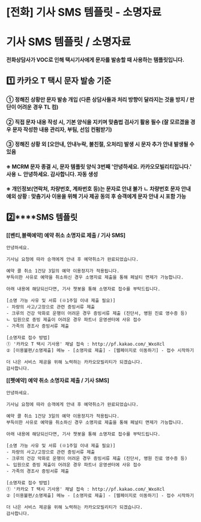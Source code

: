 # [전화] 기사 SMS 템플릿 - 소명자료

**기사 SMS 템플릿 / 소명자료**
=====================

**전화상담사가 VOC로 인해 택시기사에게 문자를 발송할 때 사용하는 템플릿입니다.**

**1️⃣ 카카오 T 택시 문자 발송 기준**
-------------------------

#### **① 정해진 상황만 문자 발송 개입 (다른 상담사들과 처리 방향이 달라지는 것을 방지 / 판단이 어려운 경우 TL 컴)**

#### **② 직접 문자 내용 작성 시, 기본 양식을 지키며 맞춤법 검사기 활용 필수 (잘 모르겠을 경우 문자 작성한 내용 관리자, 부팀, 선임 컨펌받기)**

#### **③ 정해진 상황 외 [오안내, 안내누락, 불친절, 오처리] 발생 시 문자 추가 안내 발생될 수 있음**

#### 

#### **※ MCRM 문자 종결 시, 문자 템플릿 양식 3번째 '안녕하세요. 카카오모빌리티입니다.' 사용** **ㄴ 안녕하세요. 감사합니다. 자동 생성**

#### 

#### **※ 개인정보(연락처, 차량번호, 계좌번호 등)는 문자로 안내 불가** **ㄴ 차량번호 문자 안내 예외 상황 : 맞춤기사 이용을 위해 기사 제공 동의 후 승객에게 문자 안내 시 포함 가능**

**2️⃣****SMS 템플릿**
------------------

**[[벤티,블랙예약] 예약 취소 소명자료 제출 / 기사 SMS]**

```
안녕하세요.  
  
기사님 요청에 따라 승객에게 안내 후 예약취소가 완료되었습니다.  
  
예약 콜 취소 1건당 3일의 예약 이용정지가 적용됩니다.   
부득이한 사유로 예약을 취소하신 경우 소명자료 제출을 통해 페널티 면제가 가능합니다.  
  
아래 내용에 해당되신다면, 기사 챗봇을 통해 소명자료 접수를 부탁드립니다.  
  
[소명 가능 사유 및 서류 (※1주일 이내 제출 필요)]   
- 차량의 사고/고장으로 관련 증빙서류 제출   
- 크루의 건강 악화로 운행이 어려운 경우 증빙서류 제출 (진단서, 병원 진료 영수증 등)   
ㄴ 입원으로 증빙 제출이 어려운 경우 파트너 운영센터에 사유 접수   
- 가족의 경조사 증빙서류 제출  
  
[소명자료 접수 방법]   
① '카카오 T 택시 기사용' 채널 접속 : http://pf.kakao.com/_WxoXcl   
② [이용불편/소명제출] 메뉴 - [소명자료 제출] - [웹페이지로 이동하기] - 접수 시작하기  
  
더 나은 서비스 제공을 위해 노력하는 카카오모빌리티가 되겠습니다.  
감사합니다.
```

**[[펫예약] 예약 취소 소명자료 제출 / 기사 SMS]**

```
안녕하세요.  
  
기사님 요청에 따라 승객에게 안내 후 예약취소가 완료되었습니다.  
  
예약 콜 취소 1건당 3일의 예약 이용정지가 적용됩니다.   
부득이한 사유로 예약을 취소하신 경우 소명자료 제출을 통해 페널티 면제가 가능합니다.  
  
아래 내용에 해당되신다면, 기사 챗봇을 통해 소명자료 접수를 부탁드립니다.  
  
[소명 가능 사유 및 서류 (※1주일 이내 제출 필요)]   
- 차량의 사고/고장으로 관련 증빙서류 제출   
- 크루의 건강 악화로 운행이 어려운 경우 증빙서류 제출 (진단서, 병원 진료 영수증 등)   
ㄴ 입원으로 증빙 제출이 어려운 경우 파트너 운영센터에 사유 접수   
- 가족의 경조사 증빙서류 제출  
  
[소명자료 접수 방법]   
① '카카오 T 택시 기사용' 채널 접속 : http://pf.kakao.com/_WxoXcl   
② [이용불편/소명제출] 메뉴 - [소명자료 제출] - [웹페이지로 이동하기] - 접수 시작하기  
  
더 나은 서비스 제공을 위해 노력하는 카카오모빌리티가 되겠습니다.  
감사합니다.
```